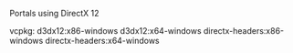 Portals using DirectX 12

vcpkg:
d3dx12:x86-windows
d3dx12:x64-windows
directx-headers:x86-windows
directx-headers:x64-windows